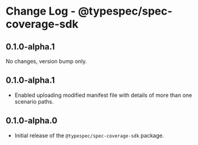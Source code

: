 # Change Log - @typespec/spec-coverage-sdk

## 0.1.0-alpha.1

No changes, version bump only.

## 0.1.0-alpha.1

- Enabled uploading modified manifest file with details of more than one scenario paths.

## 0.1.0-alpha.0

- Initial release of the `@typespec/spec-coverage-sdk` package.

